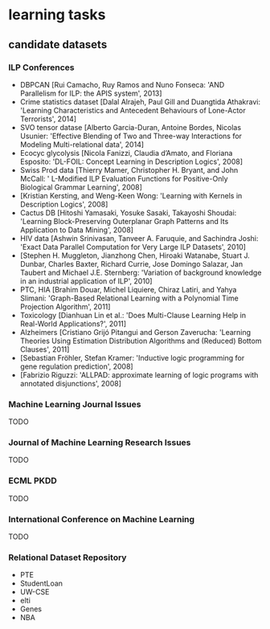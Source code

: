 # learning tasks

## candidate datasets

### ILP Conferences

- DBPCAN [Rui Camacho, Ruy Ramos and Nuno Fonseca: 'AND Parallelism for ILP: the APIS system', 2013]
- Crime statistics dataset [Dalal Alrajeh, Paul Gill and Duangtida Athakravi: 'Learning Characteristics and Antecedent Behaviours of Lone-Actor Terrorists', 2014]
- SVO tensor datase [Alberto Garcia-Duran, Antoine Bordes, Nicolas Usunier: 'Effective Blending of Two and Three-way Interactions for Modeling Multi-relational data', 2014]
- Ecocyc glycolysis [Nicola Fanizzi, Claudia d’Amato, and Floriana Esposito: 'DL-FOIL: Concept Learning in Description Logics', 2008]
- Swiss Prod data [Thierry Mamer, Christopher H. Bryant, and John McCall: ' L-Modified ILP Evaluation Functions for Positive-Only Biological Grammar Learning', 2008]
- [Kristian Kersting, and Weng-Keen Wong: 'Learning with Kernels in Description Logics', 2008]
- Cactus DB [Hitoshi Yamasaki, Yosuke Sasaki, Takayoshi  Shoudai: 'Learning Block-Preserving Outerplanar Graph Patterns and Its Application to Data Mining', 2008]
- HIV data [Ashwin Srinivasan, Tanveer A. Faruquie, and Sachindra Joshi: 'Exact Data Parallel Computation for Very Large ILP Datasets', 2010]
- [Stephen H. Muggleton, Jianzhong Chen, Hiroaki Watanabe, Stuart J. Dunbar, Charles Baxter, Richard Currie, Jose Domingo Salazar, Jan Taubert and Michael J.E. Sternberg: 'Variation of background knowledge in an industrial application of ILP', 2010]
- PTC, HIA [Brahim Douar, Michel Liquiere, Chiraz Latiri, and Yahya Slimani: 'Graph-Based Relational Learning with a Polynomial Time Projection Algorithm', 2011]
- Toxicology [Dianhuan Lin et al.: 'Does Multi-Clause Learning Help in Real-World Applications?', 2011]
- Alzheimers [Cristiano Grijó Pitangui and Gerson Zaverucha: 'Learning Theories Using Estimation Distribution Algorithms and (Reduced) Bottom Clauses', 2011]
- [Sebastian Fröhler, Stefan Kramer: 'Inductive logic programming for gene regulation prediction', 2008]
- [Fabrizio Riguzzi: 'ALLPAD: approximate learning of logic programs with annotated disjunctions', 2008]

### Machine Learning Journal Issues

TODO

### Journal of Machine Learning Research Issues

TODO

### ECML PKDD

TODO


### International Conference on Machine Learning

TODO


### Relational Dataset Repository

- PTE
- StudentLoan
- UW-CSE
- elti
- Genes
- NBA

